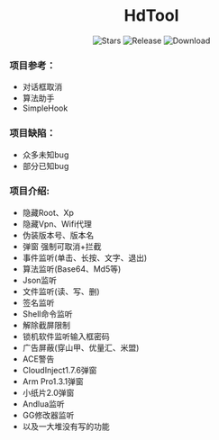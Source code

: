 <div align="center">

<h1>HdTool</h1>

![Stars](https://img.shields.io/github/stars/Xposed-Modules-Repo/com.hd.hdtool?label=stars)
![Release](https://img.shields.io/github/v/release/Xposed-Modules-Repo/com.hd.hdtool?include_prereleases)
![Download](https://img.shields.io/github/downloads/Xposed-Modules-Repo/com.hd.hdtool/total)

</div>

### 项目参考：

- 对话框取消
- 算法助手
- SimpleHook

### 项目缺陷：

- 众多未知bug
- 部分已知bug

### 项目介绍:

- 隐藏Root、Xp
- 隐藏Vpn、Wifi代理
- 伪装版本号、版本名
- 弹窗 强制可取消+拦截
- 事件监听(单击、长按、文字、退出)
- 算法监听(Base64、Md5等)
- Json监听
- 文件监听(读、写、删)
- 签名监听
- Shell命令监听
- 解除截屏限制
- 锁机软件监听输入框密码
- 广告屏蔽(穿山甲、优量汇、米盟)
- ACE警告
- CloudInject1.7.6弹窗
- Arm Pro1.3.1弹窗
- 小纸片2.0弹窗
- Andlua监听
- GG修改器监听
- 以及一大堆没有写的功能
